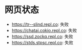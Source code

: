 # 网页状态
- https://tr--slind.repl.co: 失败
- https://chatai.cokio.repl.co: 失败
- https://ssd.zockq.repl.co: 失败
- https://stds.stpsc.repl.co: 失败
